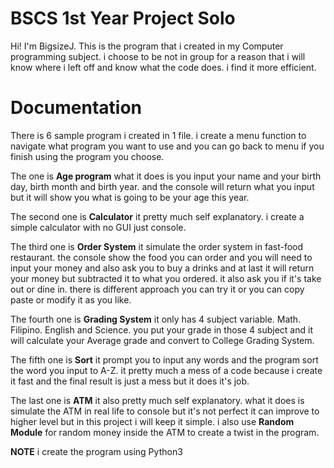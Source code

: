 # BSCS 1st Year Project Solo

Hi! I'm BigsizeJ. This is the program that i created in my Computer programming subject.
i choose to be not in group for a reason that i will know where i left off and know what the code does. i find it more efficient. 


# Documentation
There is 6 sample program i created in 1 file. i create a menu function to navigate what program you want to use and you can go back to menu if you finish using the program you choose.

The one is **Age program** what it does is you input your name and your birth day, birth month and birth year. and the console will return what you input but it will show you what is going to be your age this year.

The second one is **Calculator** it pretty much self explanatory. i create a simple calculator with no GUI just console.

The third one is **Order System** it simulate the order system in fast-food restaurant. the console show the food you can order and you will need to input your money and also ask you to buy a drinks and at last it will return your money but subtracted it to what you ordered. it also ask you if it's take out or dine in. there is different approach you can try it or you can copy paste or modify it as you like.

The fourth one is **Grading System** it only has 4 subject variable. Math. Filipino. English and Science. you put your grade in those 4 subject and it will calculate your Average grade and convert to College Grading System.

The fifth one is **Sort** it prompt you to input any words and the program sort the word you input to A-Z. it pretty much a mess of a code because i create it fast and the final result is just a mess but it does it's job.

The last one is **ATM** it also pretty much self explanatory. what it does is simulate the ATM in real life to console but it's not perfect it can improve to higher level but in this project i will keep it simple. i also use **Random Module** for random money inside the ATM to create a twist in the program.

**NOTE**
i create the program using Python3
